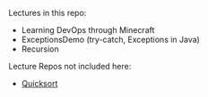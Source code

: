 Lectures in this repo:
* Learning DevOps through Minecraft
* ExceptionsDemo (try-catch, Exceptions in Java)
* Recursion

Lecture Repos not included here:
* [Quicksort](https://github.com/mrobbeloth/quicksort_demo_project)
